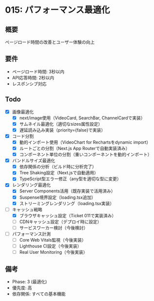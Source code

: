 # 015: パフォーマンス最適化

## 概要
ページロード時間の改善とユーザー体験の向上

## 要件
- ページロード時間: 3秒以内
- API応答時間: 2秒以内
- レスポンシブ対応

## Todo
- [x] 画像最適化
  - [x] next/image使用（VideoCard, SearchBar, ChannelCardで実装）
  - [x] サムネイル最適化（適切なsizes属性設定）
  - [x] 遅延読み込み実装（priority={false}で実装）
- [x] コード分割
  - [x] 動的インポート使用（VideoChart for Rechartsをdynamic import）
  - [x] ルートごとの分割（Next.js App Routerで自動実装済み）
  - [x] コンポーネント単位の分割（重いコンポーネントを動的インポート）
- [x] バンドルサイズ最適化
  - [x] 依存関係の分析（ビルド時に分析完了）
  - [x] Tree Shaking設定（Next.jsで自動適用）
  - [x] TypeScript型エラー修正（any型を適切な型に変更）
- [x] レンダリング最適化
  - [x] Server Components活用（既存実装で活用済み）
  - [x] Suspense境界設定（loading.tsx追加）
  - [x] ストリーミングレンダリング（loading.tsx実装）
- [ ] キャッシュ戦略
  - [x] ブラウザキャッシュ設定（Ticket 011で実装済み）
  - [ ] CDNキャッシュ設定（デプロイ時に設定）
  - [ ] サービスワーカー検討（今後検討）
- [ ] パフォーマンス計測
  - [ ] Core Web Vitals監視（今後実装）
  - [ ] Lighthouse CI設定（今後実装）
  - [ ] Real User Monitoring（今後実装）

## 備考
- Phase: 3 (最適化)
- 優先度: 高
- 依存関係: すべての基本機能